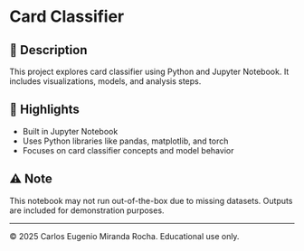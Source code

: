# Card Classifier

## 📘 Description
This project explores card classifier using Python and Jupyter Notebook. It includes visualizations, models, and analysis steps.

## 🧠 Highlights
- Built in Jupyter Notebook
- Uses Python libraries like pandas, matplotlib, and torch
- Focuses on card classifier concepts and model behavior

## ⚠️ Note
This notebook may not run out-of-the-box due to missing datasets. Outputs are included for demonstration purposes.

---
© 2025 Carlos Eugenio Miranda Rocha. Educational use only.